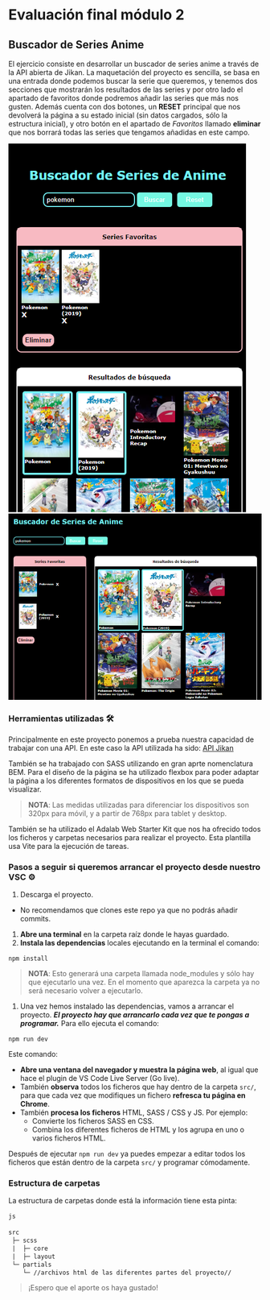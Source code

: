 # Evaluación final módulo 2

## Buscador de Series Anime

El ejercicio consiste en desarrollar un buscador de series anime a través de la API abierta de Jikan.
La maquetación del proyecto es sencilla, se basa en una entrada donde podemos buscar la serie que queremos, y tenemos dos secciones que mostrarán los resultados de las series y por otro lado el apartado de favoritos donde podremos añadir las series que más nos gusten.
Además cuenta con dos botones, un **RESET** principal que nos devolverá la página a su estado inicial (sin datos cargados, sólo la estructura inicial), y otro botón en el apartado de _Favoritos_ llamado **eliminar** que nos borrará todas las series que tengamos añadidas en este campo.

![versión mobile](/public/images/mobile.PNG)
![versión desktop](/public/images/desktop.PNG)

### Herramientas utilizadas 🛠️

Principalmente en este proyecto ponemos a prueba nuestra capacidad de trabajar con una API. En este caso la API utilizada ha sido:
[API Jikan](https://docs.api.jikan.moe/)

También se ha trabajado con SASS utilizando en gran aprte nomenclatura BEM. Para el diseño de la página se ha utilizado flexbox para poder adaptar la página a los diferentes formatos de dispositivos en los que se pueda visualizar.

> **NOTA**: Las medidas utilizadas para diferenciar los dispositivos son 320px para móvil, y a partir de 768px para tablet y desktop.

También se ha utilizado el Adalab Web Starter Kit que nos ha ofrecido todos los ficheros y carpetas necesarios para realizar el proyecto. Esta plantilla usa Vite para la ejecución de tareas.

### Pasos a seguir si queremos arrancar el proyecto desde nuestro VSC ⚙️

1. Descarga el proyecto.

- No recomendamos que clones este repo ya que no podrás añadir commits.

1. **Abre una terminal** en la carpeta raíz donde le hayas guardado.
1. **Instala las dependencias** locales ejecutando en la terminal el comando:

```
npm install
```

> **NOTA**: Esto generará una carpeta llamada node_modules y sólo hay que ejecutarlo una vez. En el momento que aparezca la carpeta ya no será necesario volver a ejecutarlo.

1. Una vez hemos instalado las dependencias, vamos a arrancar el proyecto. **_El proyecto hay que arrancarlo cada vez que te pongas a programar._** Para ello ejecuta el comando:

```
npm run dev
```

Este comando:

- **Abre una ventana del navegador y muestra la página web**, al igual que hace el plugin de VS Code Live Server (Go live).
- También **observa** todos los ficheros que hay dentro de la carpeta `src/`, para que cada vez que modifiques un fichero **refresca tu página en Chrome**.
- También **procesa los ficheros** HTML, SASS / CSS y JS. Por ejemplo:
  - Convierte los ficheros SASS en CSS.
  - Combina los diferentes ficheros de HTML y los agrupa en uno o varios ficheros HTML.

Después de ejecutar `npm run dev` ya puedes empezar a editar todos los ficheros que están dentro de la carpeta `src/` y programar cómodamente.

### Estructura de carpetas

La estructura de carpetas donde está la información tiene esta pinta:

```
js

src
 ├─ scss
 |  ├─ core
 |  ├─ layout
 └─ partials
    └─ //archivos html de las diferentes partes del proyecto//
```

> ¡Espero que el aporte os haya gustado!
